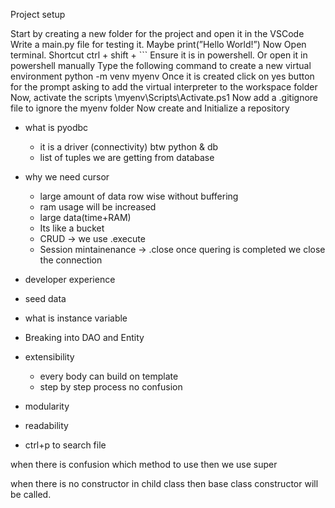 Project setup


Start by creating a new folder for the project and open it in the VSCode
Write a main.py file for testing it. Maybe print(”Hello World!”)
Now Open terminal. Shortcut ctrl + shift + ```
Ensure it is in powershell. Or open it in powershell manually
Type the following command to create a new virtual environment
python -m venv myenv
Once it is created click on yes button for the prompt asking to add the virtual interpreter to the workspace  folder
Now, activate the scripts
\myenv\Scripts\Activate.ps1
Now add a .gitignore file to ignore the myenv folder
Now create and Initialize a repository

- what is pyodbc
    - it is a driver (connectivity) btw python & db
    - list of tuples we are getting from database
- why we need cursor
    - large amount of data row wise without buffering
    - ram usage will be increased
    - large data(time+RAM)
    - Its like a bucket
    - CRUD -> we use .execute
    - Session mintainenance -> .close once quering is completed we close the connection
- developer experience
- seed data

- what is instance variable

- Breaking into DAO and Entity
- extensibility
    - every body can build on template
    - step by step process no confusion
- modularity
- readability

- ctrl+p to search file

when there is confusion which method to use then we use super

when there is no constructor in child class then base class constructor will be called.